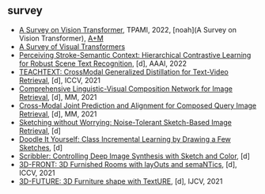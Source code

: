
## survey
- [A Survey on Vision Transformer](https://ieeexplore.ieee.org/document/9716741), TPAMI, 2022, [noah](A Survey on Vision Transformer), [A+M](https://www.mindspore.cn/resources/hub)
- [A Survey of Visual Transformers](https://arxiv.org/pdf/2111.06091.pdf)
- [Perceiving Stroke-Semantic Context: Hierarchical Contrastive Learning for Robust Scene Text Recognition](https://www.aaai.org/AAAI22Papers/AAAI-785.LiuH.pdf), [d], AAAI, 2022  
- [TEACHTEXT: CrossModal Generalized Distillation for Text-Video Retrieval](http://www.csyangliu.com/Material/ICCV_TEACHTEXT.pdf), [d], ICCV, 2021
- [Comprehensive Linguistic-Visual Composition Network for Image Retrieval](https://dl.acm.org/doi/pdf/10.1145/3404835.3462967), [d], MM, 2021
- [Cross-Modal Joint Prediction and Alignment for Composed Query Image Retrieval](https://dl.acm.org/doi/pdf/10.1145/3474085.3475483), [d], MM, 2021
- [Sketching without Worrying: Noise-Tolerant Sketch-Based Image Retrieval](https://arxiv.org/pdf/2203.14817/pdf), [d]
- [Doodle It Yourself: Class Incremental Learning by Drawing a Few Sketches](https://arxiv.org/pdf/2203.14843/pdf), [d]
- [Scribbler: Controlling Deep Image Synthesis with Sketch and Color](https://arxiv.org/pdf/1612.00835.pdf), [d]
- [3D-FRONT: 3D Furnished Rooms with layOuts and semaNTics](https://openaccess.thecvf.com/content/ICCV2021/papers/Fu_3D-FRONT_3D_Furnished_Rooms_With_layOuts_and_semaNTics_ICCV_2021_paper.pdf), [d], ICCV, 2021
- [3D-FUTURE: 3D Furniture shape with TextURE](https://arxiv.org/pdf/2009.09633.pdf), [d], IJCV, 2021